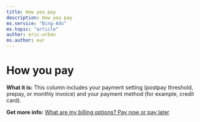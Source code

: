 ```yaml
---
title: How you pay
description: How you pay
ms.service: "Bing-Ads"
ms.topic: "article"
author: eric-urban
ms.author: eur
---
```


# How you pay

**What it is:**     This column includes your payment setting (postpay threshold, prepay, or monthly invoice) and your payment method (for example, credit card).

**Get more info:** 	[What are my billing options? Pay now or pay later](../hlp_BA_CONC_HowBillingWorks.md)


